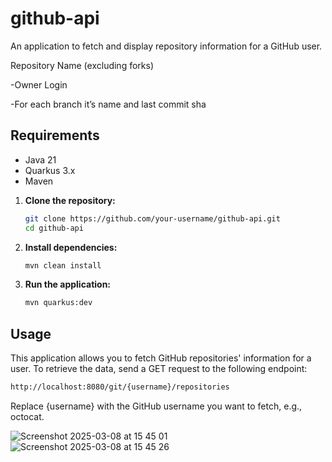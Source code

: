 # github-api

An application to fetch and display repository information for a GitHub user.

Repository Name (excluding forks)

-Owner Login

-For each branch it’s name and last commit sha


## Requirements

- Java 21
- Quarkus 3.x
- Maven

1. **Clone the repository:**

    ```bash
    git clone https://github.com/your-username/github-api.git
    cd github-api
    ```

2. **Install dependencies:**

    ```bash
    mvn clean install
    ```

3. **Run the application:**

    ```bash
    mvn quarkus:dev
    ```

## Usage

This application allows you to fetch GitHub repositories' information for a user. To retrieve the data, send a GET request to the following endpoint:

```bash
http://localhost:8080/git/{username}/repositories
```

Replace {username} with the GitHub username you want to fetch, e.g., octocat.

![Screenshot 2025-03-08 at 15 45 01](https://github.com/user-attachments/assets/203e7723-e754-4912-b4db-e1ac4a0622bf)
![Screenshot 2025-03-08 at 15 45 26](https://github.com/user-attachments/assets/df0006e8-2526-4aaf-a5dd-8cf62fbb91d2)


